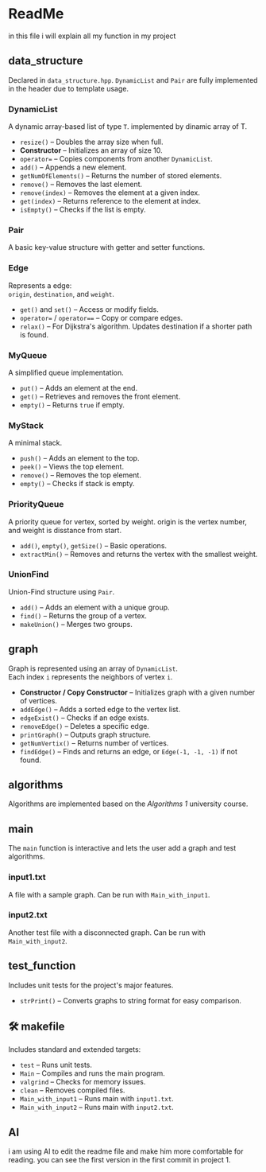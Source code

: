 # ReadMe
in this file i will explain all my function in my project
## data_structure

Declared in `data_structure.hpp`. `DynamicList` and `Pair` are fully implemented in the header due to template usage.

### DynamicList

A dynamic array-based list of type `T`.
implemented by dinamic array of T.

- `resize()` – Doubles the array size when full.
- **Constructor** – Initializes an array of size 10.
- `operator=` – Copies components from another `DynamicList`.
- `add()` – Appends a new element.
- `getNumOfElements()` – Returns the number of stored elements.
- `remove()` – Removes the last element.
- `remove(index)` – Removes the element at a given index.
- `get(index)` – Returns reference to the element at index.
- `isEmpty()` – Checks if the list is empty.

### Pair

A basic key-value structure with getter and setter functions.

### Edge

Represents a edge:  
`origin`, `destination`, and `weight`.

- `get()` and `set()` – Access or modify fields.
- `operator=` / `operator==` – Copy or compare edges.
- `relax()` – For Dijkstra's algorithm. Updates destination if a shorter path is found.

### MyQueue

A simplified queue implementation.

- `put()` – Adds an element at the end.
- `get()` – Retrieves and removes the front element.
- `empty()` – Returns `true` if empty.

### MyStack

A minimal stack.

- `push()` – Adds an element to the top.
- `peek()` – Views the top element.
- `remove()` – Removes the top element.
- `empty()` – Checks if stack is empty.

### PriorityQueue

A priority queue for vertex, sorted by weight.
origin is the vertex number, and weight is disstance from start.

- `add()`, `empty()`, `getSize()` – Basic operations.
- `extractMin()` – Removes and returns the vertex with the smallest weight.

### UnionFind

Union-Find structure using `Pair`.

- `add()` – Adds an element with a unique group.
- `find()` – Returns the group of a vertex.
- `makeUnion()` – Merges two groups.

## graph

Graph is represented using an array of `DynamicList`.  
Each index `i` represents the neighbors of vertex `i`.

- **Constructor / Copy Constructor** – Initializes graph with a given number of vertices.
- `addEdge()` – Adds a sorted edge to the vertex list.
- `edgeExist()` – Checks if an edge exists.
- `removeEdge()` – Deletes a specific edge.
- `printGraph()` – Outputs graph structure.
- `getNumVertix()` – Returns number of vertices.
- `findEdge()` – Finds and returns an edge, or `Edge(-1, -1, -1)` if not found.

## algorithms

Algorithms are implemented based on the *Algorithms 1* university course.

## main

The `main` function is interactive and lets the user add a graph and test algorithms.

### input1.txt

A file with a sample graph. Can be run with `Main_with_input1`.

### input2.txt

Another test file with a disconnected graph. Can be run with `Main_with_input2`.

## test_function

Includes unit tests for the project's major features.

- `strPrint()` – Converts graphs to string format for easy comparison.
  
## 🛠 makefile

Includes standard and extended targets:

- `test` – Runs unit tests.
- `Main` – Compiles and runs the main program.
- `valgrind` – Checks for memory issues.
- `clean` – Removes compiled files.
- `Main_with_input1` – Runs main with `input1.txt`.
- `Main_with_input2` – Runs main with `input2.txt`.

## AI
i am using AI to edit the readme file and make him more comfortable for reading.
you can see the first version in the first commit in project 1.

